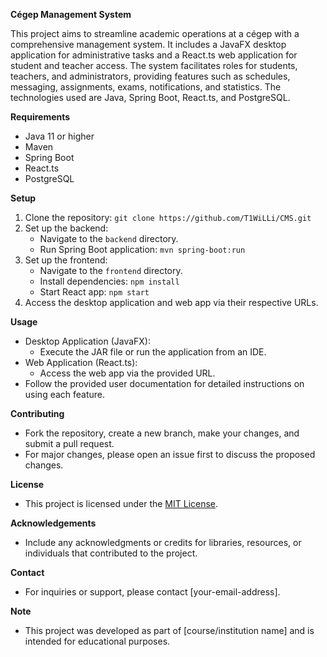 **Cégep Management System**

This project aims to streamline academic operations at a cégep with a comprehensive management system. It includes a JavaFX desktop application for administrative tasks and a React.ts web application for student and teacher access. The system facilitates roles for students, teachers, and administrators, providing features such as schedules, messaging, assignments, exams, notifications, and statistics. The technologies used are Java, Spring Boot, React.ts, and PostgreSQL.


**Requirements**
- Java 11 or higher
- Maven
- Spring Boot
- React.ts
- PostgreSQL

**Setup**
1. Clone the repository: `git clone https://github.com/T1WiLLi/CMS.git`
2. Set up the backend:
   - Navigate to the `backend` directory.
   - Run Spring Boot application: `mvn spring-boot:run`
3. Set up the frontend:
   - Navigate to the `frontend` directory.
   - Install dependencies: `npm install`
   - Start React app: `npm start`
4. Access the desktop application and web app via their respective URLs.

**Usage**
- Desktop Application (JavaFX):
  - Execute the JAR file or run the application from an IDE.
- Web Application (React.ts):
  - Access the web app via the provided URL.
- Follow the provided user documentation for detailed instructions on using each feature.

**Contributing**
- Fork the repository, create a new branch, make your changes, and submit a pull request.
- For major changes, please open an issue first to discuss the proposed changes.

**License**
- This project is licensed under the [MIT License](LICENSE).

**Acknowledgements**
- Include any acknowledgments or credits for libraries, resources, or individuals that contributed to the project.

**Contact**
- For inquiries or support, please contact [your-email-address].

**Note**
- This project was developed as part of [course/institution name] and is intended for educational purposes.
